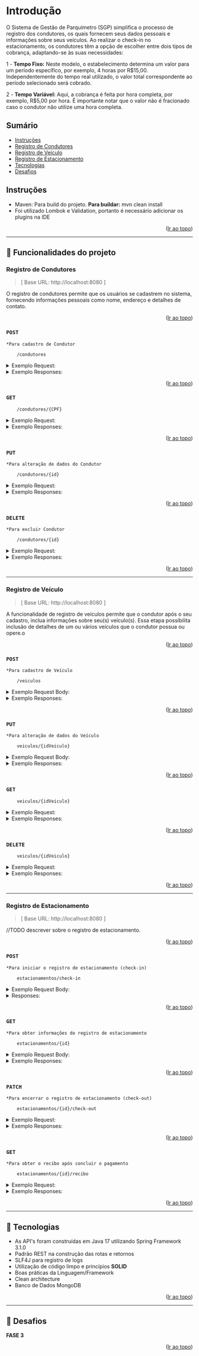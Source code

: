 <a name="readme-top"></a>

# Introdução

O Sistema de Gestão de Parquímetro (SGP) simplifica o processo de registro dos condutores, os quais fornecem seus dados pessoais e informações sobre seus veículos. 
Ao realizar o check-in no estacionamento, os condutores têm a opção de escolher entre dois tipos de cobrança, adaptando-se às suas necessidades:

1 - **Tempo Fixo:** Neste modelo, o estabelecimento determina um valor para um período específico, por exemplo, 4 horas por R$15,00. 
	Independentemente do tempo real utilizado, o valor total correspondente ao período selecionado será cobrado.

2 - **Tempo Variável:** Aqui, a cobrança é feita por hora completa, por exemplo, R$5,00 por hora. 
	É importante notar que o valor não é fracionado caso o condutor não utilize uma hora completa.

## Sumário
* [Instruções](#instruções)
* [Registro de Condutores](#registro-de-condutores)
* [Registro de Veículo](#registro-de-veículo)
* [Registro de Estacionamento](#registro-de-estacionamento)
* [Tecnologias](#tecnologias)
* [Desafios](#desafios)


## Instruções

- Maven: Para build do projeto. **Para buildar:** mvn clean install
- Foi utilizado Lombok e Validation, portanto é necessário adicionar os plugins na IDE

<p align="right">(<a href="#readme-top">Ir ao topo</a>)</p>

---------
<a name="funcionalidades-do-projeto"></a>
## 🔨  Funcionalidades do projeto

### Registro de Condutores

>[ Base URL: http://localhost:8080 ]

O registro de condutores permite que os usuários se cadastrem no sistema, fornecendo informações pessoais como nome, endereço e detalhes de contato.

<p align="right">(<a href="#readme-top">Ir ao topo</a>)</p>

### ``POST``  
`*Para cadastro de Condutor`

```
	/condutores
```
<details>
  <summary>Exemplo Request:</summary>

```
curl --location 'http://localhost:8080/usuarios' \
--header 'Content-Type: application/json' \
--data '{
    "nome": "Pedro Gonçalves Nunes",
    "cpf": "041.276.747-33",
    "email": "pedro_nunes@gmail.com",
    "telefone": "(98)99764-0567",
    "endereco": {
        "rua": "Avenida Viana Vaz",
        "numero": "914",
        "bairro": "Centro",
        "cidade": "Timon",
        "estado": "MA",
        "cep": "65630-150"
    }
}'
```
</details>

<details>
  <summary>Exemplo Responses:</summary>

201 - _Created_
`- Será retornado o id do condutor`

```
6544027c1d769121eb36feb1
```

400 - _Bad Request_

```
{
    "code": "argumentNotValid",
    "message": "cpf:número do registro de contribuinte individual brasileiro (CPF) inválido;"
}
```

422 - _Unprocessable Entity_
`- Caso o CPF já esteja cadastrado`

```
{
    "code": "sgp.cpfJaCadastrado",
    "message": "CPF já cadastrado"
}
```

</details>

<p align="right">(<a href="#readme-top">Ir ao topo</a>)</p>

### ``GET``

```
	/condutores/{CPF}
```

<details>
  <summary>Exemplo Request:</summary>

```
curl --location 'http://localhost:8080/condutores/04127674733'
```
</details>

<details>
  <summary>Exemplo Responses:</summary>

200 - _OK_
`- Será retornado o usuário`

```
{
    "id": "6544027c1d769121eb36feb1",
    "nome": "Pedro Gonçalves Nunes",
    "cpf": "04127674733",
    "email": "pedro_nunes@gmail.com",
    "telefone": "(98)99764-0567",
    "endereco": {
        "rua": "Avenida Viana Vaz",
        "numero": "914",
        "bairro": "Centro",
        "cidade": "Timon",
        "estado": "MA",
        "cep": "65630-150"
    }
}
```

404 - _Not Found_

```
{
    "code": "sgp.condutorNaoEncontrado",
    "message": "Condutor não encontrado"
}
```
</details>

<p align="right">(<a href="#readme-top">Ir ao topo</a>)</p>

### ``PUT``
`*Para alteração de dados do Condutor`

```
	/condutores/{id}
```

<details>
  <summary>Exemplo Request:</summary>

```
curl --location --request PUT 'http://localhost:8080/condutores/6544027c1d769121eb36feb1' \
--header 'Content-Type: application/json' \
--data-raw '{
    "nome": "Pedro Alves Nunes",
    "cpf": "04127674733",
    "email": "pedro_nunes@nunes.com",
    "telefone": "(98)99764-0567",
    "endereco": {
        "rua": "Rua Viana Vaz",
        "numero": "15",
        "bairro": "Centro",
        "cidade": "Timon",
        "estado": "MA",
        "cep": "65630-150"
    }
}'
```
</details>
<details>
  <summary>Exemplo Responses:</summary>

204 - _No Content_

```
```
404 - _Not Found_  

```
{
    "code": "sgp.condutorNaoEncontrado",
    "message": "Condutor não encontrado"
}
```
</details>

<p align="right">(<a href="#readme-top">Ir ao topo</a>)</p>

### ``DELETE``
`*Para excluir Condutor`

```
	/condutores/{id}
```

<details>
  <summary>Exemplo Request:</summary>

```
curl --location --request DELETE 'http://localhost:8080/condutores/654404c222882b466fed9e00'
```
</details>

<details>
  <summary>Exemplo Responses:</summary>

204 - _No Content_

```
```
404 - _Not Found_  

```
{
    "code": "sgp.condutorNaoEncontrado",
    "message": "Condutor não encontrado"
}
```
</details>

<p align="right">(<a href="#readme-top">Ir ao topo</a>)</p>

---------
### Registro de Veículo

>[ Base URL: http://localhost:8080 ]


A funcionalidade de registro de veículos permite que o condutor após o seu cadastro, inclua informações sobre seu(s) veículo(s). Essa etapa possibilita inclusão de detalhes de um ou vários veículos que o condutor possua ou opere.o

<p align="right">(<a href="#readme-top">Ir ao topo</a>)</p>

### ``POST``
`*Para cadastro de Veículo`

```
	/veiculos
```
<details>
  <summary>Exemplo Request Body:</summary>

```
curl --location 'http://localhost:8080/veiculos' \
--header 'Content-Type: application/json' \
--data '{
    "marca": "VW - VolksWagen",
    "modelo": "Gol Rallye 1.6 T. Flex 16V 5p",
    "placa": "MUU-2202",
    "condutor": {
        "id": "6544027c1d769121eb36feb1"
    }
}'
```
</details>

<details>
  <summary>Exemplo Responses:</summary>

201 - _Created_
`- Será retornado o id do veículo`

```
65441af928166b3360397af4
```
400 - _Bad Request

```
{
    "code": "argumentNotValid",
    "message": "placa:não deve estar em branco;"
}
```
</details>
<p align="right">(<a href="#readme-top">Ir ao topo</a>)</p>

### ``PUT``
`*Para alteração de dados do Veículo`


```
	veiculos/{idVeiculo}

```

<details>
  <summary>Exemplo Request Body:</summary>

```
curl --location --request PUT 'http://localhost:8080/veiculos/65441af928166b3360397af4' \
--header 'Content-Type: application/json' \
--data '{
    "marca": "VW - VolksWagen",
    "modelo": "Gol Rallye 1.6 T. Flex 16V 5p",
    "placa": "NEV-1252"
}'
```
</details>

<details>
  <summary>Exemplo Responses:</summary>

204 - _No Content_
```
```
404 - _Not Found_  

```
{
    "code": "sgp.veiculoNaoEncontrado",
    "message": "Veiculo não encontrado"
}
```
</details>

<p align="right">(<a href="#readme-top">Ir ao topo</a>)</p>

### ``GET``
```
	veiculos/{idVeiculo}
```
<details>
  <summary>Exemplo Request:</summary>
  
```
curl --location 'http://localhost:8080/veiculos/65441af928166b3360397af4'
```

</details>

<details>
  <summary>Exemplo Responses:</summary>

200 - _OK_

```
{
    "id": "65441af928166b3360397af4",
    "marca": "VW - VolksWagen",
    "modelo": "Gol Rallye 1.6 T. Flex 16V 5p",
    "placa": "NEV-1252",
    "condutor": {
        "id": "6544027c1d769121eb36feb1",
        "nome": "Pedro Alves Nunes",
        "cpf": "04127674733",
        "email": "pedro_nunes@nunes.com",
        "telefone": "(98)99764-0567",
        "endereco": {
            "rua": "Rua Viana Vaz",
            "numero": "15",
            "bairro": "Centro",
            "cidade": "Timon",
            "estado": "MA",
            "cep": "65630-150"
        }
    }
}
```

404 - _Not Found_
`- Caso o veículo não exista.`

```
{
    "code": "sgp.veiculoNaoEncontrado",
    "message": "Veiculo não encontrado"
}
```

</details>


<p align="right">(<a href="#readme-top">Ir ao topo</a>)</p>

### ``DELETE``

```
	veiculos/{idVeiculo}
```

<details>
  <summary>Exemplo Request:</summary>

```
curl --location --request DELETE 'http://localhost:8080/veiculos/65440b88a6a7c64b08bd79b9'
```
</details>

<details>
  <summary>Exemplo Responses:</summary>

204 - _No Content_

```
```
404 - _Not Found_  
`- Caso o veículo não exista.`

```
{
    "code": "sgp.veiculoNaoEncontrado",
    "message": "Veiculo não encontrado"
}
```

</details>

<p align="right">(<a href="#readme-top">Ir ao topo</a>)</p>

---------
### Registro de Estacionamento

>[ Base URL: http://localhost:8080 ]

//TODO descrever sobre o registro de estacionamento.


<p align="right">(<a href="#readme-top">Ir ao topo</a>)</p>

### ``POST``
`*Para iniciar o registro de estacionamento (check-in)`

```
	estacionamentos/check-in
```
<details>
  <summary>Exemplo Request Body:</summary>  
  
- _Cobrança por TEMPO_FIXO_

```
curl --location 'http://localhost:8080/estacionamentos/check-in' \
--header 'Content-Type: application/json' \
--data '{
    "quantidadeHoras": 4,
    "veiculoId": "65441af928166b3360397af4",
    "tipoEstacionamento": "TEMPO_FIXO"
}'
```

- _Cobrança por TEMPO_VARIAVEL_

```
curl --location 'http://localhost:8080/estacionamentos/check-in' \
--header 'Content-Type: application/json' \
--data '{
    "veiculoId": "6539b580eefbc3231bd4c8be",
    "tipoEstacionamento": "TEMPO_VARIAVEL"
}'
```

</details>

<details>
  <summary>Responses:</summary>

201 - _Created_
`- Será retornado o id do registro estacionamento`

- _Cobrança por TEMPO_FIXO_

```
6544269962cd7f53cfcbb87e
```

- _Cobrança por TEMPO_VARIAVEL_

```
65442ec5e691fb37293402e5
```


</details>
<p align="right">(<a href="#readme-top">Ir ao topo</a>)</p>

### ``GET``
`*Para obter informações do registro de estacionamento`

```
	estacionamentos/{id}
```
<details>
  <summary>Exemplo Request Body:</summary>

- _Cobrança por TEMPO_FIXO  ou  TEMPO_VARIAVEL_

```
curl --location 'http://localhost:8080/estacionamentos/6544269962cd7f53cfcbb87e'
```

</details>

<details>
  <summary>Exemplo Responses:</summary>

200 - _OK_

- _Cobrança por TEMPO_FIXO_

```
{
    "id": "6544269962cd7f53cfcbb87e",
    "tipo": "FIXO",
    "dataHoraInicio": "2023-11-02T19:45:41.102",
    "dataHoraTermino": "2023-11-02T23:45:41.102",
    "valor": 15.0,
    "pagamento": null,
    "veiculo": {
        "id": "65441af928166b3360397af4",
        "placa": "NEV-1252",
        "condutor": {
            "id": "6544027c1d769121eb36feb1",
            "nome": "Pedro Alves Nunes",
            "cpf": "04127674733"
        }
    }
}
```

- _Cobrança por TEMPO_VARIAVEL_

```
{
    "id": "65442ec5e691fb37293402e5",
    "tipo": "VARIAVEL",
    "dataHoraInicio": "2023-11-02T18:20:37.585",
    "dataHoraTermino": null,
    "valor": 10.0,
    "pagamento": null,
    "veiculo": {
        "id": "6539b580eefbc3231bd4c8be",
        "placa": "NEV-4542",
        "condutor": {
            "id": "6539b3beeefbc3231bd4c8bd",
            "nome": "Ricardo Caio Oliveira",
            "cpf": "31253870780"
        }
    }
}
```


</details>
<p align="right">(<a href="#readme-top">Ir ao topo</a>)</p>

### ``PATCH``
`*Para encerrar o registro de estacionamento (check-out)`

```
	estacionamentos/{id}/check-out
```
<details>
  <summary>Exemplo Request:</summary>
  
- _Cobrança por TEMPO_FIXO  ou  TEMPO_VARIAVEL_

```
curl --location --request PATCH 'http://localhost:8080/estacionamentos/6544269962cd7f53cfcbb87e/check-out'
```
</details>

<details>
  <summary>Exemplo Responses:</summary>

200 - _OK_

- _Cobrança por TEMPO_FIXO  ou  TEMPO_VARIAVEL_

```
{
    "solicitacaoPagamentoId": "18bef041-fb37-4eb5-800e-9286501cfb7d",
    "sistemaPagamentoName": "MOCK",
    "sistemaPagamentoRedirectUrl": "https://mock/iniciar-pagamento/18bef041-fb37-4eb5-800e-9286501cfb7d"
}
```

</details>

<p align="right">(<a href="#readme-top">Ir ao topo</a>)</p>

### ``GET``
`*Para obter o recibo após concluir o pagamento`

```
	estacionamentos/{id}/recibo
```

<details>
  <summary>Exemplo Request:</summary>
  
- _Cobrança por TEMPO_FIXO  ou  TEMPO_VARIAVEL_

```
curl --location 'http://localhost:8080/estacionamentos/6544269962cd7f53cfcbb87e/recibo?status=PAGO'
```

</details>

<details>
  <summary>Exemplo Responses:</summary>

200 - _OK_

- _Cobrança por TEMPO_FIXO_

```
{
    "registroEstacionamentoId": "6544269962cd7f53cfcbb87e",
    "pagamento": {
        "idSolicitacaoPagamento": "18bef041-fb37-4eb5-800e-9286501cfb7d",
        "status": "PAGO",
        "valorPago": 15.0
    },
    "veiculo": {
        "id": "65441af928166b3360397af4",
        "marca": "VW - VolksWagen",
        "modelo": "Gol Rallye 1.6 T. Flex 16V 5p",
        "placa": "NEV-1252",
        "condutor": {
            "id": "6544027c1d769121eb36feb1",
            "nome": "Pedro Alves Nunes",
            "cpf": "04127674733",
            "email": "pedro_nunes@nunes.com",
            "telefone": "(98)99764-0567"
        }
    }
}
```

- _Cobrança por TEMPO_VARIAVEL_

```
{
    "registroEstacionamentoId": "65442ec5e691fb37293402e5",
    "pagamento": {
        "idSolicitacaoPagamento": "5183febb-1cbe-42d2-b9bb-0b476e6c625c",
        "status": "PAGO",
        "valorPago": 10.0
    },
    "veiculo": {
        "id": "6539b580eefbc3231bd4c8be",
        "marca": "Peugeot",
        "modelo": "206 Passion 1.6",
        "placa": "NEV-4542",
        "condutor": {
            "id": "6539b3beeefbc3231bd4c8bd",
            "nome": "Ricardo Caio Oliveira",
            "cpf": "31253870780",
            "email": "ricardo-oliveira80@huios.com.br",
            "telefone": "(69) 99665-3809"
        }
    }
}
```

</details>
<p align="right">(<a href="#readme-top">Ir ao topo</a>)</p>


---------

<a name="tecnologias"></a>
## 📍️ Tecnologias

- As API's foram construídas em Java 17 utilizando Spring Framework 3.1.0
- Padrão REST na construção das rotas e retornos
- SLF4J para registro de logs
- Utilização de código limpo e princípios **SOLID**
- Boas práticas da Linguagem/Framework
- Clean architecture
- Banco de Dados MongoDB

<p align="right">(<a href="#readme-top">Ir ao topo</a>)</p>

---------

<a name="desafios"></a>
## 📍️ Desafios

**FASE 3**  


<p align="right">(<a href="#readme-top">Ir ao topo</a>)</p>
